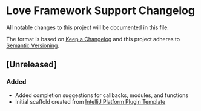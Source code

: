 <!-- Keep a Changelog guide -> https://keepachangelog.com -->

# Love Framework Support Changelog

All notable changes to this project will be documented in this file.

The format is based on [Keep a Changelog](http://keepachangelog.com/)
and this project adheres to [Semantic Versioning](http://semver.org/).

## [Unreleased]

### Added

- Added completion suggestions for callbacks, modules, and functions
- Initial scaffold created from [IntelliJ Platform Plugin Template](https://github.com/JetBrains/intellij-platform-plugin-template)


